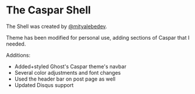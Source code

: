 # The Caspar Shell

The Shell was created by [@mityalebedev](https://github.com/mityalebedev/).

Theme has been modified for personal use, adding sections of Caspar that I needed.

Additions:
* Added+styled Ghost's Caspar theme's navbar
* Several color adjustments and font changes
* Used the header bar on post page as well
* Updated Disqus support